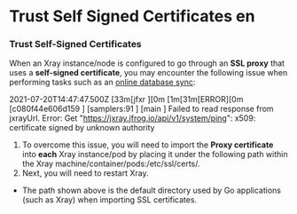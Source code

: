 # Trust Self Signed Certificates en

### Trust Self-Signed Certificates

When an Xray instance/node is configured to go through an **SSL proxy** that uses a **self-signed certificate**, you may encounter the following issue when performing tasks such as an [online database sync](https://about/document/preview/637838#UUID-34d31c76-0926-2715-c8aa-e25b0882dfaa):

2021-07-20T14:47:47.500Z \[33m\[jfxr ]\[0m \[1m\[31m\[ERROR]\[0m \[c080f44e606d159 ] \[samplers:91 ] \[main ] Failed to read response from jxrayUrl. Error: Get "https://jxray.jfrog.io/api/v1/system/ping": x509: certificate signed by unknown authority

1. To overcome this issue, you will need to import the **Proxy certificate** into **each** Xray instance/pod by placing it under the following path within the Xray machine/container/pods:/etc/ssl/certs/.
2. Next, you will need to restart Xray.

* The path shown above is the default directory used by Go applications (such as Xray) when importing SSL certificates.
